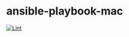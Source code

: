 ansible-playbook-mac
=========

[![Lint](https://github.com/singhmanavjot/ansible-playbook-mac/actions/workflows/lint.yml/badge.svg)](https://github.com/singhmanavjot/ansible-playbook-mac/actions/workflows/lint.yml)
